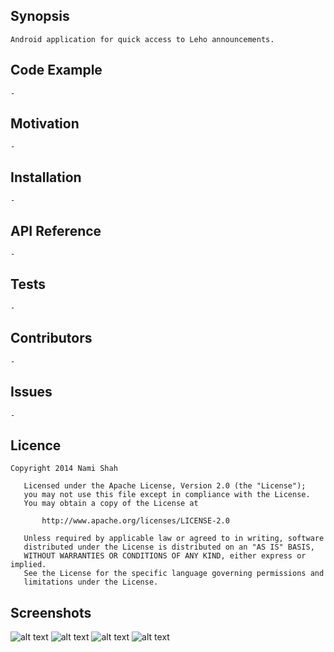 ## Synopsis

    Android application for quick access to Leho announcements.

## Code Example

    -

## Motivation

    -

## Installation

    -

## API Reference

    -

## Tests

    -

## Contributors

    -
    
## Issues

    -

## Licence

    Copyright 2014 Nami Shah
    
       Licensed under the Apache License, Version 2.0 (the "License");
       you may not use this file except in compliance with the License.
       You may obtain a copy of the License at
    
           http://www.apache.org/licenses/LICENSE-2.0
    
       Unless required by applicable law or agreed to in writing, software
       distributed under the License is distributed on an "AS IS" BASIS,
       WITHOUT WARRANTIES OR CONDITIONS OF ANY KIND, either express or implied.
       See the License for the specific language governing permissions and
       limitations under the License.
       
## Screenshots

![alt text](https://raw.githubusercontent.com/ShahNami/ALeho/master/screenshots/1.png?raw=true "Login screen")
![alt text](https://raw.githubusercontent.com/ShahNami/ALeho/master/screenshots/2.png?raw=true "List of subjects")
![alt text](https://raw.githubusercontent.com/ShahNami/ALeho/master/screenshots/3.png?raw=true "List of dates")
![alt text](https://raw.githubusercontent.com/ShahNami/ALeho/master/screenshots/3.png?raw=true "Annoucement")
